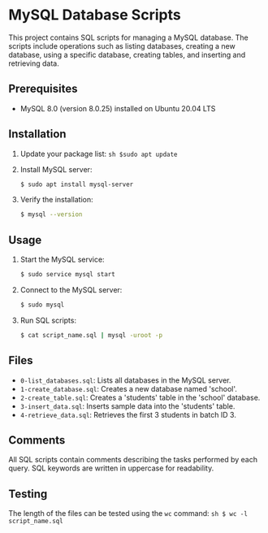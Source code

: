 # MySQL Database Scripts

This project contains SQL scripts for managing a MySQL database. The scripts include operations such as listing databases, creating a new database, using a specific database, creating tables, and inserting and retrieving data.

## Prerequisites

- MySQL 8.0 (version 8.0.25) installed on Ubuntu 20.04 LTS

## Installation

  1. Update your package list:
    ```sh
    $sudo apt update
    ```

2. Install MySQL server:
    ```sh
    $ sudo apt install mysql-server
    ```

3. Verify the installation:
    ```sh
    $ mysql --version
    ```

## Usage

1. Start the MySQL service:
    ```sh
    $ sudo service mysql start
    ```

2. Connect to the MySQL server:
    ```sh
    $ sudo mysql
    ```

3. Run SQL scripts:
    ```sh
    $ cat script_name.sql | mysql -uroot -p
    ```

## Files

- `0-list_databases.sql`: Lists all databases in the MySQL server.
- `1-create_database.sql`: Creates a new database named 'school'.
- `2-create_table.sql`: Creates a 'students' table in the 'school' database.
- `3-insert_data.sql`: Inserts sample data into the 'students' table.
- `4-retrieve_data.sql`: Retrieves the first 3 students in batch ID 3.

## Comments

All SQL scripts contain comments describing the tasks performed by each query. SQL keywords are written in uppercase for readability.

## Testing

The length of the files can be tested using the `wc` command:
    ```sh
    $ wc -l script_name.sql
    ```
